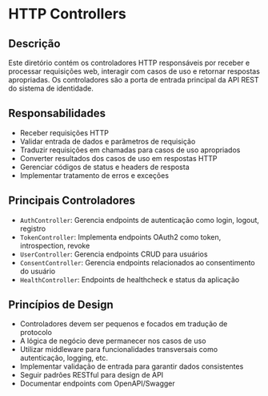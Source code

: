 # HTTP Controllers

## Descrição

Este diretório contém os controladores HTTP responsáveis por receber e processar requisições web, interagir com casos de uso e retornar respostas apropriadas. Os controladores são a porta de entrada principal da API REST do sistema de identidade.

## Responsabilidades

- Receber requisições HTTP
- Validar entrada de dados e parâmetros de requisição
- Traduzir requisições em chamadas para casos de uso apropriados
- Converter resultados dos casos de uso em respostas HTTP
- Gerenciar códigos de status e headers de resposta
- Implementar tratamento de erros e exceções

## Principais Controladores

- `AuthController`: Gerencia endpoints de autenticação como login, logout, registro
- `TokenController`: Implementa endpoints OAuth2 como token, introspection, revoke
- `UserController`: Gerencia endpoints CRUD para usuários
- `ConsentController`: Gerencia endpoints relacionados ao consentimento do usuário
- `HealthController`: Endpoints de healthcheck e status da aplicação

## Princípios de Design

- Controladores devem ser pequenos e focados em tradução de protocolo
- A lógica de negócio deve permanecer nos casos de uso
- Utilizar middleware para funcionalidades transversais como autenticação, logging, etc.
- Implementar validação de entrada para garantir dados consistentes
- Seguir padrões RESTful para design de API
- Documentar endpoints com OpenAPI/Swagger